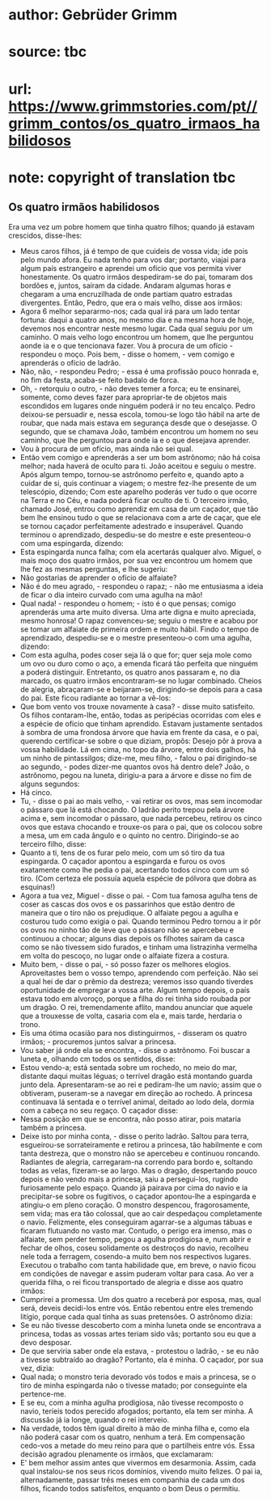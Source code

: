 # author: Gebrüder Grimm
# source: tbc
# url: https://www.grimmstories.com/pt//grimm_contos/os_quatro_irmaos_habilidosos
# note: copyright of translation tbc

## Os quatro irmãos habilidosos 

Era uma vez um pobre homem que tinha quatro filhos; quando já estavam
crescidos, disse-lhes:
- Meus caros filhos, já é tempo de que cuideis de vossa vida; ide pois
pelo mundo afora. Eu nada tenho para vos dar; portanto, viajai para
algum país estrangeiro e aprendei um ofício que vos permita viver
honestamente.
Os quatro irmãos despediram-se do pai, tomaram dos bordões e, juntos,
saíram da cidade. Andaram algumas horas e chegaram a uma encruzilhada de
onde partiam quatro estradas divergentes. Então, Pedro, que era o mais
velho, disse aos irmãos:
- Agora 6 melhor separarmo-nos; cada qual irá para um lado tentar
fortuna: daqui a quatro anos, no mesmo dia e na mesma hora de hoje,
devemos nos encontrar neste mesmo lugar.
Cada qual seguiu por um caminho. O mais velho logo encontrou um homem,
que lhe perguntou aonde ia e o que tencionava fazer.
Vou à procura de um ofício - respondeu o moço.
Pois bem, - disse o homem, - vem comigo e
aprenderás o ofício de ladrão.
- Não, não, - respondeu Pedro; - essa é uma profissão pouco honrada e,
no fim da festa, acaba-se feito badalo de forca.
- Oh, - retorquiu o outro, - não deves temer a forca; eu te ensinarei,
somente, como deves fazer para apropriar-te de objetos mais escondidos
em lugares onde ninguém poderá ir no teu encalço.
Pedro deixou-se persuadir e, nessa escola, tomou-se logo tão hábil na
arte de roubar, que nada mais estava em segurança desde que o
desejasse.
O segundo, que se chamava João, também encontrou um homem no seu
caminho, que lhe perguntou para onde ia e o que desejava aprender.
- Vou à procura de um ofício, mas ainda não sei qual.
- Então vem comigo e aprenderás a ser um bom astrônomo; não há coisa
melhor; nada haverá de oculto para ti.
João aceitou e seguiu o mestre. Após algum tempo, tornou-se astrônomo
perfeito e, quando apto a cuidar de si, quis continuar a viagem; o
mestre fez-lhe presente de um telescópio, dizendo;
Com este aparelho poderás ver tudo o que ocorre na Terra e no Céu, e
nada poderá ficar oculto de ti.
O terceiro irmão, chamado José, entrou como aprendiz em casa de um
caçador, que tão bem lhe ensinou tudo o que se relacionava com a arte de
caçar, que ele se tornou caçador perfeitamente adestrado e insuperável.
Quando terminou o aprendizado, despediu-se do mestre e este presenteou-o
com uma espingarda, dizendo:
- Esta espingarda nunca falha; com ela acertarás qualquer alvo.
Miguel, o mais moço dos quatro irmãos, por sua vez encontrou um homem
que lhe fez as mesmas perguntas, e lhe sugeriu:
- Não gostarias de aprender o ofício de alfaiate?
- Não é do meu agrado, - respondeu o rapaz; - não me entusiasma a ideia
de ficar o dia inteiro curvado com uma agulha na mão!
- Qual nada! - respondeu o homem; - isto é o que pensas; comigo
aprenderás uma arte muito diversa. Uma arte digna e muito apreciada,
mesmo honrosa!
O rapaz convenceu-se; seguiu o mestre e acabou por se tomar um alfaiate
de primeira ordem e muito hábil. Findo o tempo de aprendizado,
despediu-se e o mestre presenteou-o com uma agulha, dizendo:
- Com esta agulha, podes coser seja lá o que for; quer seja mole como um
ovo ou duro como o aço, a emenda ficará tão perfeita que ninguém a
poderá distinguir.
Entretanto, os quatro anos passaram e, no dia marcado, os quatro irmãos
encontraram-se no lugar combinado. Cheios de alegria, abraçaram-se e
beijaram-se, dirigindo-se depois para a casa do pai. Este ficou radiante
ao tornar a vê-los:
- Que bom vento vos trouxe novamente à casa? - disse muito satisfeito.
Os filhos contaram-lhe, então, todas as peripécias ocorridas com eles e
a espécie de ofício que tinham aprendido. Estavam justamente sentados à
sombra de uma frondosa árvore que havia em frente da casa, e o pai,
querendo certificar-se sobre o que diziam, propôs:
Desejo pôr à prova a vossa habilidade. Lá em cima, no topo da árvore,
entre dois galhos, há um ninho de pintassilgos; dize-me, meu filho, -
falou o pai dirigindo-se ao segundo, - podes dizer-me quantos ovos há
dentro dele?
João, o astrônomo, pegou na luneta, dirigiu-a para a árvore e disse no
fim de alguns segundos:
- Há cinco.
- Tu, - disse o pai ao mais velho, - vai retirar os ovos, mas sem
incomodar o pássaro que lá está chocando.
O ladrão perito trepou pela árvore acima e, sem incomodar o pássaro, que
nada percebeu, retirou os cinco ovos que estava chocando e trouxe-os
para o pai, que os colocou sobre a mesa, um em cada ângulo e o quinto no
centro. Dirigindo-se ao terceiro filho, disse:
- Quanto a ti, tens de os furar pelo meio, com um só tiro da tua
espingarda.
O caçador apontou a espingarda e furou os ovos exatamente como lhe pedia
o pai, acertando todos cinco com um só tiro. (Com certeza ele possuía
aquela espécie de pólvora que dobra as esquinas!)
- Agora a tua vez, Miguel - disse o pai. - Com tua famosa agulha tens de
coser as cascas dos ovos e os passarinhos que estão dentro de maneira
que o tiro não os prejudique.
O alfaiate pegou a agulha e costurou tudo como exigia o pai. Quando
terminou Pedro tornou a ir pôr os ovos no ninho tão de leve que o
pássaro não se apercebeu e continuou a chocar; alguns dias depois os
filhotes saíram da casca como se não tivessem sido furados, e tinham uma
listrazinha vermelha em volta do pescoço, no lugar onde o alfaiate
fizera a costura.
- Muito bem, - disse o pai, - só posso fazer os melhores elogios.
Aproveitastes bem o vosso tempo, aprendendo com perfeição. Não sei a
qual hei de dar o prêmio da destreza; veremos isso quando tiverdes
oportunidade de empregar a vossa arte.
Algum tempo depois, o país estava todo em alvoroço, porque a filha do
rei tinha sido roubada por um dragão. O rei, tremendamente aflito,
mandou anunciar que aquele que a trouxesse de volta, casaria com ela e,
mais tarde, herdaria o trono.
- Eis uma ótima ocasião para nos distinguirmos, - disseram os quatro
irmãos; - procuremos juntos salvar a princesa.
- Vou saber já onde ela se encontra, - disse o astrônomo.
Foi buscar a luneta e, olhando cm todos os sentidos, disse:
- Estou vendo-a; está sentada sobre um rochedo, no meio do mar, distante
daqui muitas léguas; o terrível dragão está montando guarda junto dela.
Apresentaram-se ao rei e pediram-lhe um navio; assim que o obtiveram,
puseram-se a navegar em direção ao rochedo. A princesa continuava lá
sentada e o terrível animal, deitado ao lodo dela, dormia com a cabeça
no seu regaço. O caçador disse:
- Nessa posição em que se encontra, não posso atirar, pois mataria
também a princesa.
- Deixe isto por minha conta, - disse o perito ladrão.
Saltou para terra, esgueirou-se sorrateiramente e retirou a princesa,
tão habilmente e com tanta destreza, que o monstro não se apercebeu e
continuou roncando.
Radiantes de alegria, carregaram-na correndo para bordo e, soltando
todas as velas, fizeram-se ao largo.
Mas o dragão, despertando pouco depois e não vendo mais a princesa, saiu
a persegui-los, rugindo furiosamente pelo espaço. Quando já pairava por
cima do navio e ia precipitar-se sobre os fugitivos, o caçador
apontou-lhe a espingarda e atingiu-o em pleno coração. O monstro
despencou, fragorosamente, sem vida; mas era tão colossal, que ao cair
despedaçou completamente o navio.
Felizmente, eles conseguiram agarrar-se a algumas tábuas e ficaram
flutuando no vasto mar. Contudo, o perigo era imenso, mas o alfaiate,
sem perder tempo, pegou a agulha prodigiosa e, num abrir e fechar de
olhos, coseu solidamente os destroços do navio, recolheu nele toda a
ferragem, cosendo-a muito bem nos respectivos lugares. Executou o
trabalho com tanta habilidade que, em breve, o navio ficou em condições
de navegar e assim puderam voltar para casa.
Ao ver a querida filha, o rei ficou transportado de alegria e disse aos
quatro irmãos:
- Cumprirei a promessa. Um dos quatro a receberá por esposa, mas, qual
será, deveis decidi-los entre vós.
Então rebentou entre eles tremendo litígio, porque cada qual tinha as
suas pretensões. O astrônomo dizia:
- Se eu não tivesse descoberto com a minha luneta onde se encontrava a
princesa, todas as vossas artes teriam sido vãs; portanto sou eu que a
devo desposar.
- De que serviria saber onde ela estava, - protestou o ladrão, - se eu
não a tivesse subtraído ao dragão? Portanto, ela é minha.
O caçador, por sua vez, dizia:
- Qual nada; o monstro teria devorado vós todos e mais a princesa, se o
tiro de minha espingarda não o tivesse matado; por conseguinte ela
pertence-me.
- E se eu, com a minha agulha prodigiosa, não tivesse recomposto o
navio, teríeis todos perecido afogados; portanto, ela tem ser minha.
A discussão já ia longe, quando o rei interveio.
- Na verdade, todos têm igual direito à mão de minha filha e, como ela
não poderá casar com os quatro, nenhum a terá. Em compensação cedo-vos a
metade do meu reino para que o partilheis entre vós.
Essa decisão agradou plenamente os irmãos, que exclamaram:
- E' bem melhor assim antes que vivermos em desarmonia.
Assim, cada qual instalou-se nos seus ricos domínios, vivendo muito
felizes. O pai ia, alternadamente, passar três meses em companhia de
cada um dos filhos, ficando todos satisfeitos, enquanto o bom Deus o
permitiu.
